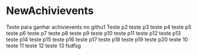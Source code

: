 # NewAchivievents
Teste para ganhar achivievents no githu1
Teste p2
teste p3
teste p4
teste p5
teste p6
teste p7
teste p8
teste p9
teste p10
teste p11
teste p12
teste p13
teste p14
teste p15
teste p16
teste p17
teste p18
teste p19
teste p20
teste 10
teste 11
teste 12
teste 13
fsdfsg

